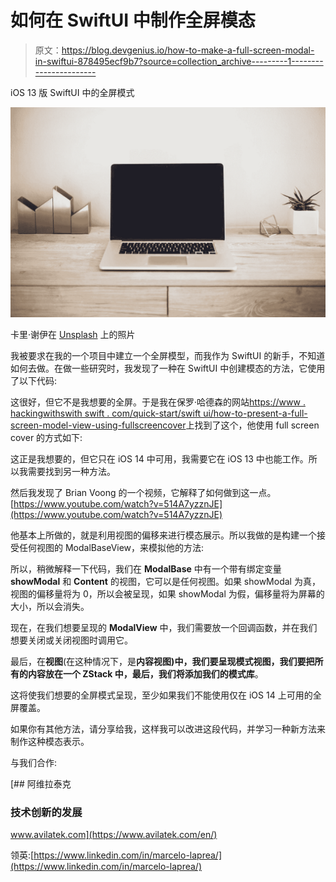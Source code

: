# 如何在 SwiftUI 中制作全屏模态

> 原文：<https://blog.devgenius.io/how-to-make-a-full-screen-modal-in-swiftui-878495ecf9b7?source=collection_archive---------1----------------------->

iOS 13 版 SwiftUI 中的全屏模式

![](img/0416ca78230b3c1ce9a2ed99129ee428.png)

卡里·谢伊在 [Unsplash](https://unsplash.com?utm_source=medium&utm_medium=referral) 上的照片

我被要求在我的一个项目中建立一个全屏模型，而我作为 SwiftUI 的新手，不知道如何去做。在做一些研究时，我发现了一种在 SwiftUI 中创建模态的方法，它使用了以下代码:

这很好，但它不是我想要的全屏。于是我在保罗·哈德森的网站[https://www . hackingwithswith swift . com/quick-start/swift ui/how-to-present-a-full-screen-model-view-using-fullscreencover](https://www.hackingwithswift.com/quick-start/swiftui/how-to-present-a-full-screen-modal-view-using-fullscreencover)上找到了这个，他使用 full screen cover 的方式如下:

这正是我想要的，但它只在 iOS 14 中可用，我需要它在 iOS 13 中也能工作。所以我需要找到另一种方法。

然后我发现了 Brian Voong 的一个视频，它解释了如何做到这一点。[https://www.youtube.com/watch?v=514A7yzznJE](https://www.youtube.com/watch?v=514A7yzznJE)

他基本上所做的，就是利用视图的偏移来进行模态展示。所以我做的是构建一个接受任何视图的 ModalBaseView，来模拟他的方法:

所以，稍微解释一下代码，我们在 **ModalBase** 中有一个带有绑定变量 **showModal** 和 **Content** 的视图，它可以是任何视图。如果 showModal 为真，视图的偏移量将为 0，所以会被呈现，如果 showModal 为假，偏移量将为屏幕的大小，所以会消失。

现在，在我们想要呈现的 **ModalView** 中，我们需要放一个回调函数，并在我们想要关闭或关闭视图时调用它。

最后，在**视图**(在这种情况下，是**内容视图)**中，我们要呈现**模式视图，**我们要把所有的内容放在一个 ZStack 中，最后，我们将添加我们的**模式库**。

这将使我们想要的全屏模式呈现，至少如果我们不能使用仅在 iOS 14 上可用的全屏覆盖。

如果你有其他方法，请分享给我，这样我可以改进这段代码，并学习一种新方法来制作这种模态表示。

与我们合作:

[](https://www.avilatek.com/en/) [## 阿维拉泰克

### 技术创新的发展

www.avilatek.com](https://www.avilatek.com/en/) 

领英:[https://www.linkedin.com/in/marcelo-laprea/](https://www.linkedin.com/in/marcelo-laprea/)
